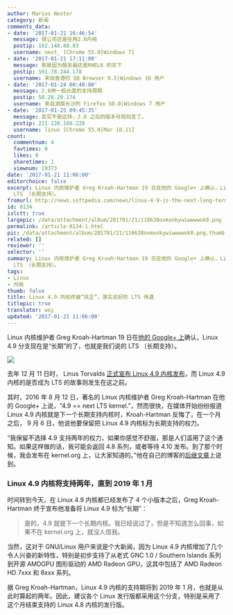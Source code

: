 ```yaml
---
author: Marius Nestor
category: 新闻
comments_data:
- date: '2017-01-21 16:46:54'
  message: 很公司还是在用2.6内核
  postip: 182.148.68.83
  username: next_ [Chrome 55.0|Windows 7]
- date: '2017-01-21 17:11:00'
  message: 那是因为服务器还是RHEL6 的天下
  postip: 101.78.244.178
  username: 来自香港的 QQ Browser 9.5|Windows 10 用户
- date: '2017-01-24 00:48:00'
  message: 2.6神一般长度的支持周期
  postip: 58.20.20.174
  username: 来自湖南长沙的 Firefox 50.0|Windows 7 用户
- date: '2017-01-25 09:45:35'
  message: 其实不是这样，2.6 之后的版本号规则变了。
  postip: 221.220.160.228
  username: linux [Chrome 55.0|Mac 10.11]
count:
  commentnum: 4
  favtimes: 0
  likes: 0
  sharetimes: 1
  viewnum: 19373
date: '2017-01-21 11:06:00'
editorchoice: false
excerpt: Linux 内核维护者 Greg Kroah-Hartman 19 日在他的 Google+ 上确认，Linux 4.9 分支现在是“长期”的了，也就是我们说的
  LTS （长期支持）。
fromurl: http://news.softpedia.com/news/linux-4-9-is-the-next-long-term-supported-kernel-branch-says-greg-kroah-hartman-512019.shtml
id: 8134
islctt: true
largepic: /data/attachment/album/201701/21/110638oxmxnkywiwwwwok0.png
permalink: /article-8134-1.html
pic: /data/attachment/album/201701/21/110638oxmxnkywiwwwwok0.png.thumb.jpg
related: []
reviewer: ''
selector: ''
summary: Linux 内核维护者 Greg Kroah-Hartman 19 日在他的 Google+ 上确认，Linux 4.9 分支现在是“长期”的了，也就是我们说的
  LTS （长期支持）。
tags:
- Linux
- 内核
thumb: false
title: Linux 4.9 内核终被“扶正”，落实说好的 LTS 待遇
titlepic: true
translator: wxy
updated: '2017-01-21 11:06:00'
---
```


Linux 内核维护者 Greg Kroah-Hartman 19 日在[他的 Google+ 上](https://plus.google.com/+gregkroahhartman/posts/dBWUjQipE72)确认，Linux 4.9 分支现在是“长期”的了，也就是我们说的 LTS （长期支持）。


![](/data/attachment/album/201701/21/110638oxmxnkywiwwwwok0.png)


去年 12 月 11 日时， Linus Torvalds [正式宣布 Linux 4.9 内核发布](/article-8031-1.html)，而 Linux 4.9 内核的是否成为 LTS 的故事则发生在这之前。


其时，2016 年 8 月 12 日，著名的 Linux 内核维护者 Greg Kroah-Hartman 在他的 Google+ 上说，“4.9 == next LTS kernel.”，然而很快，在媒体开始纷纷报道 Linux 4.9 内核就是下一个长期支持内核时，Kroah-Hartman 反悔了，在一个月之后， 9 月 6 日，他说他要保留把 Linux 4.9 内核标为长期支持的权力。


“我保留不选择 4.9 支持两年的权力，如果你感觉不舒服，那是人们滥用了这个通知。如果这样做的话，我可能会返回 4.8 系列，或者等待 4.10 发布。到了那个时候，我会发布在 kernel.org 上，让大家知道的。”他在自己的博客的[后继文章](http://kroah.com/log/blog/2016/09/06/4-dot-9-equals-equals-next-lts-kernel/)上说到。


### Linux 4.9 内核将支持两年，直到 2019 年 1 月


时间转到今天，在 Linux 4.9 内核都已经发布了 4 个小版本之后，Greg Kroah-Hartman 终于宣布他准备将 Linux 4.9 标为“长期”：



> 
> 是的，4.9 就是下一个长期内核。我已经说过了，但是不知道怎么回事，如果不在 kernel.org 上，就没人信我。
> 
> 
> 


当然，这对于 GNU/Linux 用户来说是个大新闻，因为 Linux 4.9 内核增加了几个令人兴奋的新特性，特别是初步支持了从老式 GNC 1.0 / Southern Islands 系列到开源 AMDGPU 图形驱动的 AMD Radeon GPU，这其中包括了 AMD Radeon HD 7xxx 和 8xxx 系列。


据 Greg Kroah-Hartman，Linux 4.9 内核的支持期将到 2019 年 1 月，也就是从此时算起的两年。因此，建议各个 Linux 发行版都采用这个分支，特别是采用了这个月结束支持的 Linux 4.8 内核的发行版。